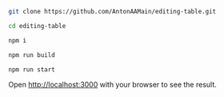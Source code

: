 
```bash
git clone https://github.com/AntonAAMain/editing-table.git

cd editing-table

npm i

npm run build

npm run start

```

Open [http://localhost:3000](http://localhost:3000) with your browser to see the result.